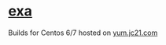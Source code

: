 # [exa](https://github.com/ogham/exa)

Builds for Centos 6/7 hosted on [yum.jc21.com](https://yum.jc21.com)

